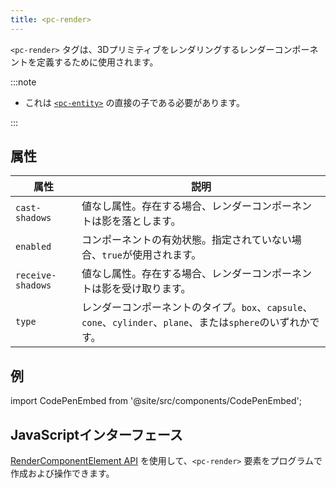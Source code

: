 ```yaml
---
title: <pc-render>
---
```


`<pc-render>` タグは、3Dプリミティブをレンダリングするレンダーコンポーネントを定義するために使用されます。

:::note

* これは [`<pc-entity>`](../pc-entity) の直接の子である必要があります。

:::

## 属性

| 属性 | 説明 |
| --- | --- |
| `cast-shadows` | 値なし属性。存在する場合、レンダーコンポーネントは影を落とします。 |
| `enabled` | コンポーネントの有効状態。指定されていない場合、`true`が使用されます。 |
| `receive-shadows` | 値なし属性。存在する場合、レンダーコンポーネントは影を受け取ります。 |
| `type` | レンダーコンポーネントのタイプ。`box`、`capsule`、`cone`、`cylinder`、`plane`、または`sphere`のいずれかです。 |

## 例

import CodePenEmbed from '@site/src/components/CodePenEmbed';

<CodePenEmbed id="NPKMrLy" title="<pc-render> example" />

## JavaScriptインターフェース

[RenderComponentElement API](https://api.playcanvas.com/web-components/classes/RenderComponentElement.html) を使用して、`<pc-render>` 要素をプログラムで作成および操作できます。

